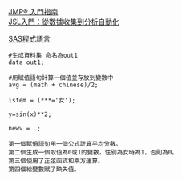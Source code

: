 [JMP® 入門指南](https://www.jmp.com/zh_tw/events/ondemand/non-series/getting-started-with-jmp/watch.html#formsuccess)  
[JSL入門：從數據收集到分析自動化](https://www.jmp.com/zh_tw/events/ondemand/non-series/jsl-introduction/watch.html#formsuccess)  

[SAS程式語言](https://www.diklearn.com/a/202101/58525.html)  
```
#生成資料集 命名為out1
data out1;
```

```
#用賦值語句計算一個值並存放到變數中
avg = (math + chinese)/2;

isfem = (***='女');

y=sin(x)**2;

newv = .;

第一個賦值語句用一個公式計算平均分數。
第二個生成一個取值為0或1的變數，性別為女時為1，否則為0。
第三個使用了正弦函式和乘方運算。
第四個給變數賦了缺失值。
```
